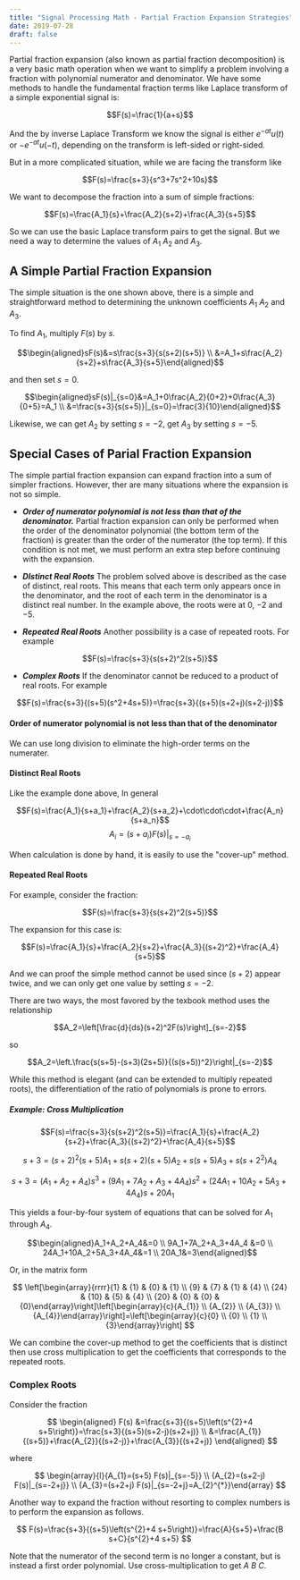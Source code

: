 ```yaml
---
title: "Signal Processing Math - Partial Fraction Expansion Strategies"
date: 2019-07-28
draft: false
---
```


Partial fraction expansion (also known as partial fraction decomposition) is a very basic math operation when we want to simplify a problem involving a fraction with polynomial numerator and denominator. We have some methods to handle the fundamental fraction terms like Laplace transform of a simple exponential signal is:

<!--more-->

$$F(s)=\frac{1}{a+s}$$

And the by inverse Laplace Transform we know the signal is either $e^{-at}u(t)$ or $-e^{-at}u(-t)$, depending on the transform is left-sided or right-sided.

But in a more complicated situation, while we are facing the transform like

$$F(s)=\frac{s+3}{s^3+7s^2+10s}$$

We want to decompose the fraction into a sum of simple fractions:

$$F(s)=\frac{A_1}{s}+\frac{A_2}{s+2}+\frac{A_3}{s+5}$$

So we can use the basic Laplace transform pairs to get the signal. But we need a way to determine the values of $A_1$ $A_2$ and $A_3$.

## A Simple Partial Fraction Expansion

The simple situation is the one shown above, there is a simple and straightforward method to determining the unknown coefficients $A_1$ $A_2$ and $A_3$.

To find $A_1$, multiply $F(s)$ by $s$.

$$\begin{aligned}sF(s)&=s\frac{s+3}{s(s+2)(s+5)} \\ 
&=A_1+s\frac{A_2}{s+2}+s\frac{A_3}{s+5}\end{aligned}$$

and then set $s=0$.

$$\begin{aligned}sF(s)|_{s=0}&=A_1+0\frac{A_2}{0+2}+0\frac{A_3}{0+5}=A_1 \\
&=\frac{s+3}{s(s+5)}|_{s=0}=\frac{3}{10}\end{aligned}$$

Likewise, we can get $A_2$ by setting $s=-2$, get $A_3$ by setting $s=-5$.

## Special Cases of Parial Fraction Expansion

The simple partial fraction expansion can expand fraction into a sum of simpler fractions. However, ther are many situations where the expansion is not so simple.

* ***Order of numerator polynomial is not less than that of the denominator.*** Partial fraction expansion can only be performed when the order of the denominator polynomial (the bottom term of the fraction) is greater than the order of the numerator (the top term).  If this condition is not met, we must perform an extra step before continuing with the expansion.

* ***DIstinct Real Roots*** The problem solved above is described as the case of distinct, real roots.   This means that each term only appears once in the denominator, and the root of each term in the denominator is a distinct real number.  In the example above, the roots were at $0$, $-2$ and $-5$.

* ***Repeated Real Roots*** Another possibility is a case of repeated roots. For example

$$F(s)=\frac{s+3}{s(s+2)^2(s+5)}$$

* ***Complex Roots*** If the denominator cannot be reduced to a product of real roots. For example

$$F(s)=\frac{s+3}{(s+5)(s^2+4s+5)}=\frac{s+3}{(s+5)(s+2+j)(s+2-j)}$$

#### Order of numerator polynomial is not less than that of the denominator

We can use long division to eliminate the high-order terms on the numerater.

#### Distinct Real Roots

Like the example done above, In general

$$F(s)=\frac{A_1}{s+a_1}+\frac{A_2}{s+a_2}+\cdot\cdot\cdot+\frac{A_n}{s+a_n}$$
$$A_i=(s+a_i)F(s)|_{s=-a_i}$$

When calculation is done by hand, it is easily to use the "cover-up" method.

#### Repeated Real Roots

For example, consider the fraction:

$$F(s)=\frac{s+3}{s(s+2)^2(s+5)}$$

The expansion for this case is:

$$F(s)=\frac{A_1}{s}+\frac{A_2}{s+2}+\frac{A_3}{(s+2)^2}+\frac{A_4}{s+5}$$

And we can proof the simple method cannot be used since $(s+2)$ appear twice, and we can only get one value by setting $s=-2$.

There are two ways, the most favored by the texbook method uses the relationship

$$A_2=\left[\frac{d}{ds}(s+2)^2F(s)\right]_{s=-2}$$

so

$$A_2=\left.\frac{s(s+5)-(s+3)(2s+5)}{(s(s+5))^2}\right|_{s=-2}$$

While this method is elegant (and can be extended to multiply repeated roots), the differentiation of the ratio of polynomials is prone to errors.

##### Example: Cross Multiplication

$$F(s)=\frac{s+3}{s(s+2)^2(s+5)}=\frac{A_1}{s}+\frac{A_2}{s+2}+\frac{A_3}{(s+2)^2}+\frac{A_4}{s+5}$$

$$s+3=(s+2)^2(s+5)A_1+s(s+2)(s+5)A_2+s(s+5)A_3+s(s+2^2)A_4$$

$$s+3=(A_1+A_2+A_4)s^3+(9A_1+7A_2+A_3+4A_4)s^2+(24A_1+10A_2+5A_3+4A_4)s+20A_1 $$

This yields a four-by-four system of equations that can be solved for $A_1$ through $A_4$.


$$\begin{aligned}A_1+A_2+A_4&=0 \\
9A_1+7A_2+A_3+4A_4 &=0 \\
24A_1+10A_2+5A_3+4A_4&=1 \\
20A_1&=3\end{aligned}$$

Or, in the matrix form

$$
\left[\begin{array}{rrrr}{1} & {1} & {0} & {1} \\ {9} & {7} & {1} & {4} \\ {24} & {10} & {5} & {4} \\ {20} & {0} & {0} & {0}\end{array}\right]\left[\begin{array}{c}{A_{1}} \\ {A_{2}} \\ {A_{3}} \\ {A_{4}}\end{array}\right]=\left[\begin{array}{c}{0} \\ {0} \\ {1} \\ {3}\end{array}\right]
$$

We can combine the cover-up method to get the coefficients that is distinct then use cross multiplication to get the coefficients that corresponds to the repeated roots.

### Complex Roots

Consider the fraction

$$
\begin{aligned} F(s) &=\frac{s+3}{(s+5)\left(s^{2}+4 s+5\right)}=\frac{s+3}{(s+5)(s+2-j)(s+2+j)} \\ &=\frac{A_{1}}{(s+5)}+\frac{A_{2}}{(s+2-j)}+\frac{A_{3}}{(s+2+j)} \end{aligned}
$$

where

$$
\begin{array}{l}{A_{1}=(s+5) F(s)|_{s=-5}} \\ {A_{2}=(s+2-j) F(s)|_{s=-2+j}} \\ {A_{3}=(s+2+j) F(s)|_{s=-2+j}=A_{2}^{*}}\end{array}
$$

Another way to expand the fraction without resorting to complex numbers is to perform the expansion as follows.

$$
F(s)=\frac{s+3}{(s+5)\left(s^{2}+4 s+5\right)}=\frac{A}{s+5}+\frac{B s+C}{s^{2}+4 s+5}
$$

Note that the numerator of the second term is no longer a constant, but is instead a first order polynomial. Use cross-multiplication to get $A$ $B$ $C$.

